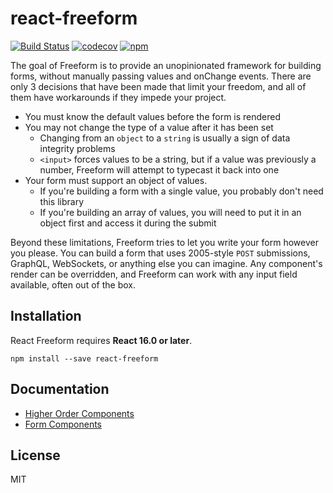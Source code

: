 # react-freeform

[![Build Status](https://travis-ci.org/SpenserJ/react-freeform.svg?branch=master)](https://travis-ci.org/SpenserJ/react-freeform)
[![codecov](https://codecov.io/gh/SpenserJ/react-freeform/branch/master/graph/badge.svg)](https://codecov.io/gh/SpenserJ/react-freeform)
[![npm](https://img.shields.io/npm/v/react-freeform.svg)](https://www.npmjs.com/package/react-freeform)

The goal of Freeform is to provide an unopinionated framework for building forms,
without manually passing values and onChange events. There are only 3 decisions
that have been made that limit your freedom, and all of them have workarounds if
they impede your project.

* You must know the default values before the form is rendered
* You may not change the type of a value after it has been set
  * Changing from an `object` to a `string` is usually a sign of data integrity problems
  * `<input>` forces values to be a string, but if a value was previously a number, Freeform will attempt to typecast it back into one
* Your form must support an object of values.
  * If you're building a form with a single value, you probably don't need this library
  * If you're building an array of values, you will need to put it in an object first and access it during the submit

Beyond these limitations, Freeform tries to let you write your form however you please.
You can build a form that uses 2005-style `POST` submissions, GraphQL, WebSockets,
or anything else you can imagine. Any component's render can be overridden, and Freeform
can work with any input field available, often out of the box.

## Installation

React Freeform requires **React 16.0 or later**.

```shell
npm install --save react-freeform
```

## Documentation

* [Higher Order Components](http://spenserj.com/react-freeform/#!/Higher%20Order%20Components)
* [Form Components](http://spenserj.com/react-freeform/#!/Form%20Components)

## License

MIT
